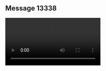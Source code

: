 ## Message 13338



![Video](https://data.iron-swords.co.il/2024/November/01/13338/13338_media.mp4)
